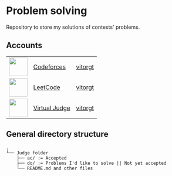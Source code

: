 # Problem solving

Repository to store my solutions of contests' problems.

## Accounts

<table style="margin-left: auto; margin-right: auto">
  <tbody>
    <tr>
      <td>
        <img
          src="https://codeforces.org/s/0/android-icon-192x192.png"
          width="50px"
        />
      </td>
      <td>
        <a href="cf/">Codeforces</a>
      </td>
      <td>
        <a href="https://codeforces.com/profile/vitorgt">vitorgt</a>
      </td>
    </tr>
    <tr>
      <td>
        <img
          src="https://assets.leetcode.com/static_assets/public/icons/favicon-192x192.png"
          width="50px"
        />
      </td>
      <td>
        <a href="leet/">LeetCode</a>
      </td>
      <td>
        <a href="https://leetcode.com/vitorgt/">vitorgt</a>
      </td>
    </tr>
    <tr>
      <td>
        <img
          src="https://vjudge.net/static/images/favicon.ico"
          width="50px"
        />
      </td>
      <td>
        <a href="vj/">Virtual Judge</a>
      </td>
      <td>
        <a href="https://vjudge.net/user/vitorgt">vitorgt</a>
      </td>
    </tr>
  </tbody>
</table>

## General directory structure

```
.
└── Judge folder
    ├── ac/ := Accepted
    ├── do/ := Problems I'd like to solve || Not yet accepted
    └── README.md and other files
```
